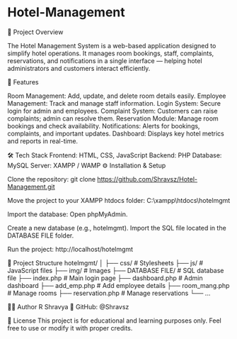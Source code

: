 # Hotel-Management
📘 Project Overview

The Hotel Management System is a web-based application designed to simplify hotel operations.
It manages room bookings, staff, complaints, reservations, and notifications in a single interface — helping hotel administrators and customers interact efficiently.

🚀 Features

Room Management: Add, update, and delete room details easily.
Employee Management: Track and manage staff information.
Login System: Secure login for admin and employees.
Complaint System: Customers can raise complaints; admin can resolve them.
Reservation Module: Manage room bookings and check availability.
Notifications: Alerts for bookings, complaints, and important updates.
Dashboard: Displays key hotel metrics and reports in real-time.

🛠️ Tech Stack
Frontend: HTML, CSS, JavaScript
Backend: PHP
Database: MySQL
Server: XAMPP / WAMP
⚙️ Installation & Setup

Clone the repository:
git clone https://github.com/Shravsz/Hotel-Management.git

Move the project to your XAMPP htdocs folder:
C:\xampp\htdocs\hotelmgmt

Import the database:
Open phpMyAdmin.

Create a new database (e.g., hotelmgmt).
Import the SQL file located in the DATABASE FILE folder.

Run the project:
http://localhost/hotelmgmt

📁 Project Structure
hotelmgmt/
│
├── css/               # Stylesheets
├── js/                # JavaScript files
├── img/               # Images
├── DATABASE FILE/     # SQL database file
├── index.php          # Main login page
├── dashboard.php      # Admin dashboard
├── add_emp.php        # Add employee details
├── room_mang.php      # Manage rooms
├── reservation.php    # Manage reservations
└── ...

👩‍💻 Author
R Shravya 
💼 GitHub: @Shravsz

📜 License
This project is for educational and learning purposes only.
Feel free to use or modify it with proper credits.
